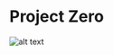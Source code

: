 # Project Zero

![alt text](https://raw.githubusercontent.com/dannyseim/projectzero/master/docs/CNNachitecture.png)

